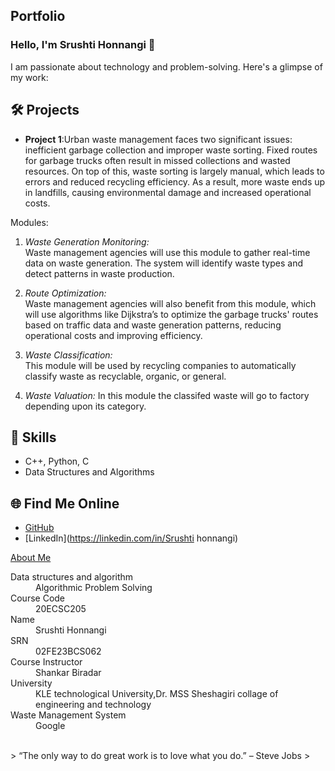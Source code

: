 ## Portfolio

### Hello, I'm Srushti Honnangi 👋

I am passionate about technology and problem-solving. Here's a glimpse of my work:

## 🛠️ Projects
- **Project 1**:Urban waste management faces two significant issues: inefficient garbage collection and
 improper waste sorting. Fixed routes for garbage trucks often result in missed collections and wasted resources.
  On top of this, waste sorting is largely manual, which leads to errors and reduced recycling efficiency. 
  As a result, more waste ends up in landfills, causing environmental damage and increased operational costs.

Modules:
1. *Waste Generation Monitoring:*  
   Waste management agencies will use this module to gather real-time data on waste generation. The system will identify waste types and detect patterns in waste production.
   
2. *Route Optimization:*  
   Waste management agencies will also benefit from this module, which will use algorithms like Dijkstra’s to optimize the garbage trucks' routes based on traffic data and waste generation patterns, reducing operational costs and improving efficiency.

3. *Waste Classification:*  
   This module will be used by recycling companies to automatically classify waste as recyclable, organic, or general. 

3. *Waste Valuation:* 
    In this module the classifed waste will go to factory depending upon its category.



## 🚀 Skills
- C++, Python, C
- Data Structures and Algorithms


## 🌐 Find Me Online
- [GitHub](https://github.com/your-github-srushtiH-01)
- [LinkedIn](https://linkedin.com/in/Srushti honnangi)


[About Me](about.md)

<dl>
<dt>Data structures and algorithm</dt>
<dd>Algorithmic Problem Solving</dd>
<dt>Course Code</dt>
<dd>20ECSC205</dd>
<dt>Name</dt>
<dd>Srushti Honnangi</dd>
<dt>SRN</dt>
<dd>02FE23BCS062</dd>
<dt>Course Instructor</dt>
<dd>Shankar Biradar</dd>
<dt>University</dt>
<dd>KLE technological University,Dr. MSS Sheshagiri collage of engineering and technology</dd>
<dt>Waste Management System</dt>
<dd>Google</dd>
</dl>

<br> 
> “The only way to do great work is to love what you do.” – Steve Jobs
>
